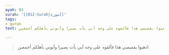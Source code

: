 ```yaml
---
ayah: 93
surah: '[[012-Surah|سورة]]'
tags:
- quran
text: اذهبوا بقميصي هذا فألقوه على وجه أبي يأت بصيرا وأتوني بأهلكم أجمعين

---
```

> اذهبوا بقميصي هذا فألقوه على وجه أبي يأت بصيرا وأتوني بأهلكم أجمعين
